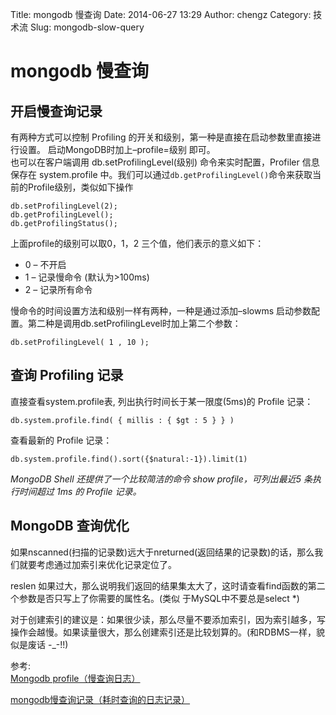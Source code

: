 Title:  mongodb 慢查询
Date: 2014-06-27 13:29
Author: chengz
Category: 技术流
Slug: mongodb-slow-query

mongodb 慢查询
==============

开启慢查询记录
--------------

有两种方式可以控制 Profiling
的开关和级别，第一种是直接在启动参数里直接进行设置。
启动MongoDB时加上–profile=级别 即可。  
也可以在客户端调用 db.setProfilingLevel(级别) 命令来实时配置，Profiler
信息保存在 system.profile
中。我们可以通过`db.getProfilingLevel()`命令来获取当前的Profile级别，类似如下操作

    db.setProfilingLevel(2);   
    db.getProfilingLevel();
    db.getProfilingStatus();

上面profile的级别可以取0，1，2 三个值，他们表示的意义如下：

-   0 – 不开启
-   1 – 记录慢命令 (默认为\>100ms)
-   2 – 记录所有命令

慢命令的时间设置方法和级别一样有两种，一种是通过添加–slowms
启动参数配置。第二种是调用db.setProfilingLevel时加上第二个参数：

    db.setProfilingLevel( 1 , 10 ); 

查询 Profiling 记录
-------------------

直接查看system.profile表, 列出执行时间长于某一限度(5ms)的 Profile 记录：

    db.system.profile.find( { millis : { $gt : 5 } } ) 

查看最新的 Profile 记录：

    db.system.profile.find().sort({$natural:-1}).limit(1) 

*MongoDB Shell 还提供了一个比较简洁的命令 show profile，可列出最近5
条执行时间超过 1ms 的 Profile 记录。*

MongoDB 查询优化
----------------

如果nscanned(扫描的记录数)远大于nreturned(返回结果的记录数)的话，那么我们就要考虑通过加索引来优化记录定位了。

reslen
如果过大，那么说明我们返回的结果集太大了，这时请查看find函数的第二个参数是否只写上了你需要的属性名。(类似
于MySQL中不要总是select \*)

对于创建索引的建议是：如果很少读，那么尽量不要添加索引，因为索引越多，写操作会越慢。如果读量很大，那么创建索引还是比较划算的。(和RDBMS一样，貌似是废话
-\_-!!)

参考:  
[Mongodb
profile（慢查询日志）](http://blog.sina.com.cn/s/blog_7af230cd01010ggh.html)  

[mongodb慢查询记录（耗时查询的日志记录）](http://blog.sina.com.cn/s/blog_5f53615f0101448f.html)
